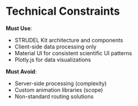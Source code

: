 # Technical Constraints

**Must Use**:

- STRUDEL Kit architecture and components
- Client-side data processing only
- Material UI for consistent scientific UI patterns
- Plotly.js for data visualizations

**Must Avoid**:

- Server-side processing (complexity)
- Custom animation libraries (scope)
- Non-standard routing solutions
